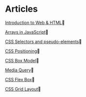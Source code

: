 # Articles

[Introduction to Web & HTML](https://anchal20.hashnode.dev/introduction-to-web-html)🚀

[Arrays in JavaScript](https://anchal20.hashnode.dev/arrays-in-javascript)🚀

[CSS Selectors and pseudo-elements](https://anchal20.hashnode.dev/css-selectors-and-pseudo-elements)🚀

[CSS Positioning](https://anchal20.hashnode.dev/css-positioning)🚀

[CSS Box Model](https://anchal20.hashnode.dev/css-box-model)🚀

[Media Query](https://anchal20.hashnode.dev/media-query)🚀

[CSS Flex Box](https://anchal20.hashnode.dev/css-flex-box)🚀

[CSS Grid Layout](https://anchal20.hashnode.dev/css-grid-layout)🚀
